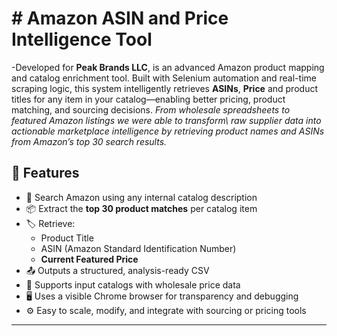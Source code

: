 # # Amazon ASIN and Price Intelligence Tool

-Developed for **Peak Brands LLC**, is an advanced Amazon product mapping and catalog enrichment tool. Built with Selenium automation and real-time scraping logic, this system intelligently retrieves **ASINs**, **Price** and product titles for any item in your catalog—enabling better pricing, product matching, and sourcing decisions.
*From wholesale spreadsheets to featured Amazon listings we were able to  transform\ raw supplier data into actionable marketplace intelligence by retrieving product names and ASINs from Amazon’s top 30 search results.*
## 🚀 Features

- 🔎 Search Amazon using any internal catalog description
- 📦 Extract the **top 30 product matches** per catalog item
- 🏷️ Retrieve:
  - Product Title
  - ASIN (Amazon Standard Identification Number)
  - **Current Featured Price**
- 📤 Outputs a structured, analysis-ready CSV
- 📄 Supports input catalogs with wholesale price data
- 🖥️ Uses a visible Chrome browser for transparency and debugging
- ⚙️ Easy to scale, modify, and integrate with sourcing or pricing tools

---
